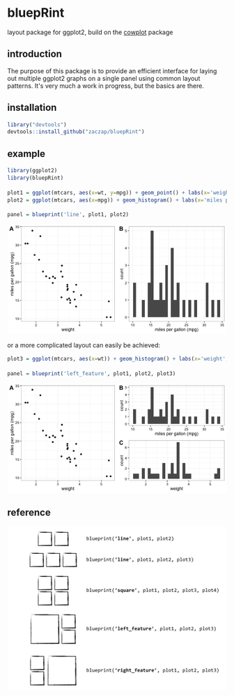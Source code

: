 # bluepRint
layout package for ggplot2, build on the [cowplot](https://github.com/wilkelab/cowplot) package

## introduction
The purpose of this package is to provide an efficient interface for laying out multiple ggplot2 graphs on a single panel using common layout patterns. It's very much a work in progress, but the basics are there.

## installation
```R
library("devtools")
devtools::install_github("zaczap/bluepRint")
```
## example

```R
library(ggplot2)
library(bluepRint)

plot1 = ggplot(mtcars, aes(x=wt, y=mpg)) + geom_point() + labs(x='weight',y='miles per gallon (mpg)') + theme_bw()
plot2 = ggplot(mtcars, aes(x=mpg)) + geom_histogram() + labs(x='miles per gallon (mpg)', y='count') + theme_bw()

panel = blueprint('line', plot1, plot2)
```

![example panel 1](https://raw.githubusercontent.com/zaczap/bluepRint/master/images/example1.png)

or a more complicated layout can easily be achieved:

```R
plot3 = ggplot(mtcars, aes(x=wt)) + geom_histogram() + labs(x='weight', y='count') + theme_bw()

panel = blueprint('left_feature', plot1, plot2, plot3)
```
![example panel 2](https://raw.githubusercontent.com/zaczap/bluepRint/master/images/example2.png)


## reference

![blueprint styles](https://raw.githubusercontent.com/zaczap/bluepRint/master/images/styles.png)

